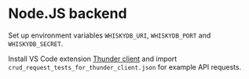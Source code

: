 # Node.JS backend

Set up environment variables ```WHISKYDB_URI```, ```WHISKYDB_PORT``` and ```WHISKYDB_SECRET```.

Install VS Code extension [Thunder client](https://www.thunderclient.io/) and import ```crud_request_tests_for_thunder_client.json``` for example API requests. 
